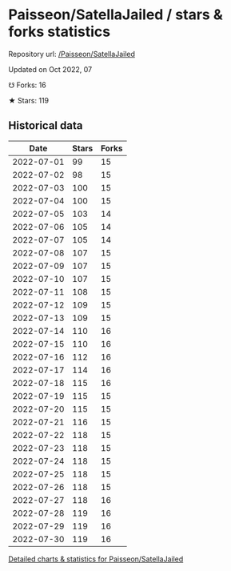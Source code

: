 # Paisseon/SatellaJailed / stars & forks statistics

Repository url: [/Paisseon/SatellaJailed](https://github.com/Paisseon/SatellaJailed)

Updated on Oct 2022, 07

☋ Forks: 16

★ Stars: 119

## Historical data
| Date | Stars | Forks |
|------|-------|-------|
| 2022-07-01 | 99 | 15 | 
| 2022-07-02 | 98 | 15 | 
| 2022-07-03 | 100 | 15 | 
| 2022-07-04 | 100 | 15 | 
| 2022-07-05 | 103 | 14 | 
| 2022-07-06 | 105 | 14 | 
| 2022-07-07 | 105 | 14 | 
| 2022-07-08 | 107 | 15 | 
| 2022-07-09 | 107 | 15 | 
| 2022-07-10 | 107 | 15 | 
| 2022-07-11 | 108 | 15 | 
| 2022-07-12 | 109 | 15 | 
| 2022-07-13 | 109 | 15 | 
| 2022-07-14 | 110 | 16 | 
| 2022-07-15 | 110 | 16 | 
| 2022-07-16 | 112 | 16 | 
| 2022-07-17 | 114 | 16 | 
| 2022-07-18 | 115 | 16 | 
| 2022-07-19 | 115 | 15 | 
| 2022-07-20 | 115 | 15 | 
| 2022-07-21 | 116 | 15 | 
| 2022-07-22 | 118 | 15 | 
| 2022-07-23 | 118 | 15 | 
| 2022-07-24 | 118 | 15 | 
| 2022-07-25 | 118 | 15 | 
| 2022-07-26 | 118 | 15 | 
| 2022-07-27 | 118 | 16 | 
| 2022-07-28 | 119 | 16 | 
| 2022-07-29 | 119 | 16 | 
| 2022-07-30 | 119 | 16 | 


[Detailed charts & statistics for Paisseon/SatellaJailed](https://reviewgithub.com/rep/Paisseon/SatellaJailed)
